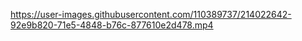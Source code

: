

https://user-images.githubusercontent.com/110389737/214022642-92e9b820-71e5-4848-b76c-877610e2d478.mp4

